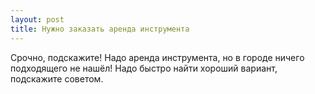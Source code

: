 ```yaml
---
layout: post 
title: Нужно заказать аренда инструмента 
--- 
```

Срочно, подскажите! Надо аренда инструмента, но в городе ничего подходящего не нашёл! Надо быстро найти хороший вариант, подскажите советом.